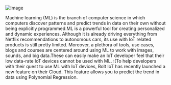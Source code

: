 ![image](https://user-images.githubusercontent.com/72242597/121619627-86be9f00-ca86-11eb-8e6c-07b3b4ed0699.png)

Machine learning (ML) is the branch of computer science in which computers discover patterns and predict trends in data on their own without being explicitly programmed.ML is a powerful tool for creating personalized and dynamic experiences. Although it is already driving everything from Netflix recommendations to autonomous cars, its use with IoT related products is still pretty limited. Moreover, a plethora of tools, use cases, blogs and courses are centered around using ML to work with images, sounds, and big data.These can easily make an IoT developer feel that their low data-rate IoT devices cannot be used with ML. :(To help developers with their quest to use ML with IoT devices, Bolt IoT has recently launched a new feature on their Cloud. This feature allows you to predict the trend in data using Polynomial Regression.
